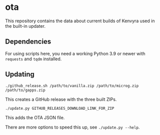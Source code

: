 # ota

This repository contains the data about current builds of Kenvyra used in the built-in updater.

## Dependencies

For using scripts here, you need a working Python 3.9 or newer with `requests` and `tqdm` installed.

## Updating

`./github_release.sh /path/to/vanilla.zip /path/to/microg.zip /path/to/gapps.zip`

This creates a GitHub release with the three built ZIPs.

`./update.py GITHUB_RELEASES_DOWNLOAD_LINK_FOR_ZIP`

This adds the OTA JSON file.

There are more options to speed this up, see `./update.py --help`.
